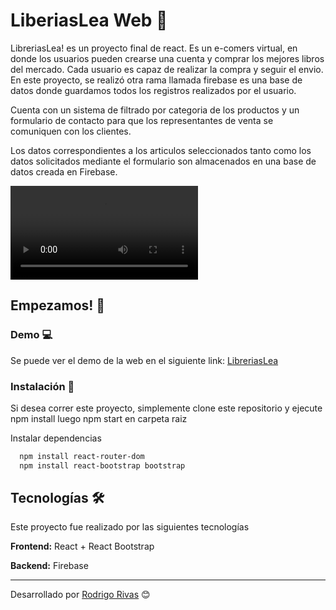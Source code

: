 # LiberiasLea Web 🍳

LibreriasLea! es un proyecto final de react. Es un e-comers virtual, en donde los usuarios pueden crearse una cuenta y comprar los mejores libros del mercado. Cada usuario es capaz de realizar la compra y seguir el envio. En este proyecto, se realizó otra rama llamada firebase es una base de datos donde guardamos todos los registros realizados por el usuario.

Cuenta con un sistema de filtrado por categoria de los productos y un formulario de contacto para que los representantes de venta se comuniquen con los clientes.

Los datos correspondientes a los articulos seleccionados tanto como los datos solicitados mediante el formulario son almacenados en una base de datos creada en Firebase.


![image](../pre%20entrega1%20rodrigo%20rivas/public/libreria.mp4)

## Empezamos! 🚀

### Demo 💻

Se puede ver el demo de la web en el siguiente link: [LibreriasLea]()

### Instalación 🔧

Si desea correr este proyecto, simplemente clone este repositorio  y ejecute 
npm install luego npm start en carpeta raiz 

Instalar dependencias

```bash
  npm install react-router-dom
  npm install react-bootstrap bootstrap
```

## Tecnologías 🛠️

Este proyecto fue realizado por las siguientes tecnologías

**Frontend:** React + React Bootstrap

**Backend:** Firebase



---
Desarrollado por  [Rodrigo Rivas](https://github.com/rodrigorivas190) 😊
